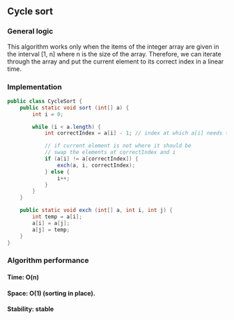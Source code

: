 ## Cycle sort

### General logic
This algorithm works only when the items of the integer array are given in the interval [1, n] where n is the size of the array. Therefore, we can iterate through the array and put the current element to its correct index in a linear time.

### Implementation

```java
public class CycleSort {
    public static void sort (int[] a) {
        int i = 0;

        while (i < a.length) {
            int correctIndex = a[i] - 1; // index at which a[i] needs to be

            // if current element is not where it should be
            // swap the elements at correctIndex and i
            if (a[i] != a[correctIndex]) {
                exch(a, i, correctIndex);
            } else {
                i++;
            }
        }
    }

    public static void exch (int[] a, int i, int j) {
        int temp = a[i];
        a[i] = a[j];
        a[j] = temp;
    }
}
```

### Algorithm performance
#### Time: O(n)
#### Space: O(1) (sorting in place).
#### Stability: stable